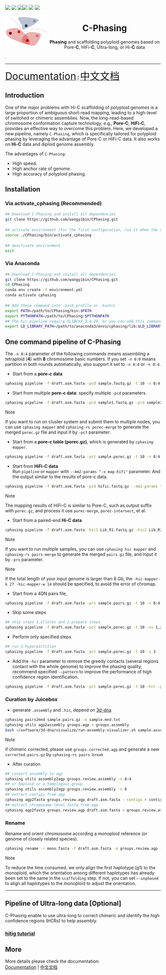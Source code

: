 ![](https://img.shields.io/github/v/tag/wangyibin/CPhasing) ![](https://img.shields.io/github/languages/top/wangyibin/CPhasing
) ![](https://img.shields.io/github/commit-activity/m/wangyibin/CPhasing)![](https://img.shields.io/github/last-commit/wangyibin/CPhasing) ![](https://img.shields.io/github/contributors/wangyibin/CPhasing) ![](https://img.shields.io/github/languages/code-size/wangyibin/CPhasing
)

<img src="pictures/logo/C-Phasing_logo3.jpg" alt="C-Phasing logo" width="140px" align="left" />
<h1 align="center"><b>C</b>-Phasing</h1>
<p align="center"> <b>Phasing</b> and scaffolding polyploid genomes based on Pore-<b>C</b>, HiFi-<b>C</b>, Ultra-long, or Hi-<b>C</b> data</p>.

***  


[<font size=6>Documentation</font>](https://wangyibin.github.io/CPhasing/latest) | [<font size=6>中文文档</font>](https://wangyibin.github.io/CPhasing/latest/zh)

## Introduction
One of the major problems with Hi-C scaffolding of polyploid genomes is a large proportion of ambiguous short-read mapping, leading to a high-level of switched or chimeric assemblies. Now, the long-read-based chromosome conformation capture technology, e.g., **Pore-C**, **HiFi-C**, provides an effective way to overcome this problem. Here, we developed a new pipeline, namely `C-Phasing`, which is specifically tailored for polyploid phasing by leveraging the advantage of Pore-C or HiFi-C data. It also works on **Hi-C** data and diploid genome assembly.  
  
The advantages of `C-Phasing`:   
- High speed.   
- High anchor rate of genome. 
- High accuracy of polyploid phasing. 

## Installation

### Via activate_cphasing (Recommended)
```bash
## Download C-Phasing and install all dependencies
git clone https://github.com/wangyibin/CPhasing.git

## activate environment (For the first configuration, run it when the network is accessible.)
source ./CPhasing/bin/activate_cphasing

## deactivate environment
exit
```

### Via Anaconda
```bash
## Download C-Phasing and install all dependencies
git clone https://github.com/wangyibin/CPhasing.git
cd CPhasing
conda env create -f environment.yml
conda activate cphasing

## Add these command into .bash_profile or .bashrc
export PATH=/path/to/CPhasing/bin:$PATH
export PYTHONPATH=/path/to/CPhasing:$PYTHONPATH
## The hic pipeline require GLIBCXX_3.4.29, or you can add this command to your environment (.bash_profile)
export LD_LIBRARY_PATH=/path/to/anaconda3/envs/cphasing/lib:$LD_LIBRARY_PATH
```


## One command pipeline of C-Phasing
The `-n 8:4` parameter of the following commands means assembling a tetraploid (**4**) with **8** chromosome basic numbers. If you set `-n 0:0` means partition in both rounds automatically, also support it set to `-n 8:0` or `-n 0:4`.
- Start from a **pore-c data**

```bash
cphasing pipeline -f draft.asm.fasta -pcd sample.fastq.gz -t 10 -n 8:4
```

- Start from multiple **pore-c data**: specify multiple `-pcd` parameters. 
```bash
cphasing pipeline -f draft.asm.fasta -pcd sample1.fastq.gz -pcd sample2.fastq.gz -t 10 -n 8:4
```  
> [!NOTE]
> If you want to run on cluster system and submit them to multiple nodes, you can use `cphasing mapper` and `cphasing-rs porec-merge` to generate the merged `porec.gz` file and input it by `-pct` parameter. 

- Start from a **pore-c table (porec.gz)**, which is generated by `cphasing mapper`.
```bash
cphasing pipeline -f draft.asm.fasta -pct sample.porec.gz -t 10 -n 8:4
```

- Start from **HiFi-C data**  
Run `pipeline` or `mapper` with `--mm2-params "-x map-hifi"` parameter. And the output similar to the results of  pore-c data.
```bash
cphasing pipeline -f draft.asm.fasta -pcd hific.fastq.gz --mm2-params "-x map-hifi"  -t 10 -n 8:4
```
> [!NOTE]
> The mapping results of HiFi-C is similar to Pore-C, such as output suffix with `porec.gz`, and process it use `porec-merge`, `porec-intersect`, et al.


- Start from a paired-end **Hi-C data** 
```bash
cphasing pipeline -f draft.asm.fasta -hic1 Lib_R1.fastq.gz -hic2 Lib_R2.fastq.gz -t 10 -n 8:4
```
> [!NOTE]
> If you want to run multiple samples, you can use `cphasing hic mapper` and `cphasing-rs pairs-merge` to generate the merged `pairs.gz` file, and input it by `-prs` parameter.  

> [!NOTE]
> If the total length of your input genome is larger than 8 Gb, the `-hic-mapper-k 27 -hic-mapper-w 14` should be specified, to avoid the error of chromap. 


- Start from a 4DN pairs file,
```bash
cphasing pipeline -f draft.asm.fasta -prs sample.pairs.gz -t 10 -n 8:4
```
- Skip some steps  
```bash
## skip steps 1.alleles and 2.prepare steps 
cphasing pipeline -f draft.asm.fasta -pct sample.porec.gz -t 10 -ss 1,2
```

- Perform only specified steps  
```bash
## run 3.hyperpartition 
cphasing pipeline -f draft.asm.fasta -pct sample.porec.gz -t 10 -s 3
```
- Add the `-hcr` parameter to remove the greedy contacts (several regions contact with the whole genome) to improve the phasing quality, recommend specified `--pattern` to improve the performance of high confidence region identification.
```bash
cphasing pipeline -f draft.asm.fasta -pct sample.porec.gz -t 10 -hcr -p AAGCTT
```
    
### Curation by Juicebox
- generate `.assembly` and `.hic`, depend on [3d-dna](https://github.com/aidenlab/3d-dna)

```bash
cphasing pairs2mnd sample.pairs.gz -o sample.mnd.txt
cphasing utils agp2assembly groups.agp > groups.assembly
bash ~/software/3d-dna/visualize/run-assembly-visualizer.sh sample.assembly sample.mnd.txt
```
> [!NOTE]
> if chimeric corrected, please use `groups.corrected.agp` and generate a new `corrected.pairs.gz` by `cphasing-rs pairs-break`
- After curation
```bash
## convert assembly to agp
cphasing utils assembly2agp groups.review.assembly -n 8:4 
## or haploid or a homologous group
cphasing utils assembly2agp groups.review.assembly -n 8
## extract contigs from agp 
cphasing agp2fasta groups.review.agp draft.asm.fasta --contigs > contigs.fasta
## extract chromosome-level fasta from agp
cphasing agp2fasta groups.review.agp draft.asm.fasta > groups.review.asm.fasta
```

### Rename 
Rename and orient chromosome according a monoploid reference (or genome of closely related species).
```bash
cphasing rename -r mono.fasta -f draft.asm.fasta -a groups.review.agp -t 20
```
> [!NOTE]
> To reduce the time consumed, we only align the first haplotype (g1) to the monoploid, which the orientation among different haplotypes has already been set to the same in the `scaffolding` step. If not, you can set `—-unphased` to align all haplotypes to the monoploid to adjust the orientation.  


----------------------------------------------

## Pipeline of Ultra-long data [Optional]
C-Phasing enable to use ultra-long to correct chimeric and identify the high confidence regions (HCRs) to help assembly.  
### **[hitig tutorial](cphasing/hitig)**


## More
More details please check the documentation:  
[Documentation](https://wangyibin.github.io/CPhasing/latest) | [中文文档](https://wangyibin.github.io/CPhasing/latest/zh)

